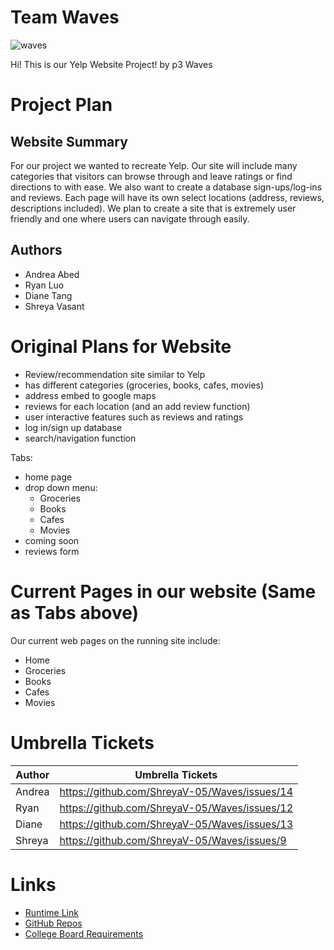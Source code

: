 # Team Waves
![waves](https://thumbs.gfycat.com/BlandSeparateAmericanpainthorse-max-14mb.gif)

Hi! This is our Yelp Website Project! by p3 Waves
# Project Plan
## Website Summary
For our project we wanted to recreate Yelp. Our site will include many categories that visitors can browse through and leave ratings or find directions to with ease. We also want to create a database sign-ups/log-ins and reviews. Each page will have its own select locations (address, reviews, descriptions included). We plan to create a site that is extremely user friendly and one where users can navigate through easily.
## Authors
* Andrea Abed
* Ryan Luo
* Diane Tang
* Shreya Vasant

# Original Plans for Website
* Review/recommendation site similar to Yelp
* has different categories (groceries, books, cafes, movies)
* address embed to google maps
* reviews for each location (and an add review function)
* user interactive features such as reviews and ratings
* log in/sign up database
* search/navigation function

Tabs: 
* home page
* drop down menu: 
  * Groceries
  * Books
  * Cafes
  * Movies
* coming soon
* reviews form


# Current Pages in our website (Same as Tabs above)
Our current web pages on the running site include:
* Home
* Groceries
*  Books
*  Cafes
*  Movies


# Umbrella Tickets
| Author | Umbrella Tickets |
| -------- | ----------- |
|Andrea| https://github.com/ShreyaV-05/Waves/issues/14 |
|Ryan| https://github.com/ShreyaV-05/Waves/issues/12|
|Diane|https://github.com/ShreyaV-05/Waves/issues/13|
|Shreya| https://github.com/ShreyaV-05/Waves/issues/9 |


# Links
* [Runtime Link](http://72.197.230.181:8080/)
* [GitHub Repos](https://github.com/ShreyaV-05/Waves/blob/main/README.md)
* [College Board Requirements](https://apcentral.collegeboard.org/pdf/ap-computer-science-principles-course-and-exam-description.pdf?course=ap-computer-science-principles)



